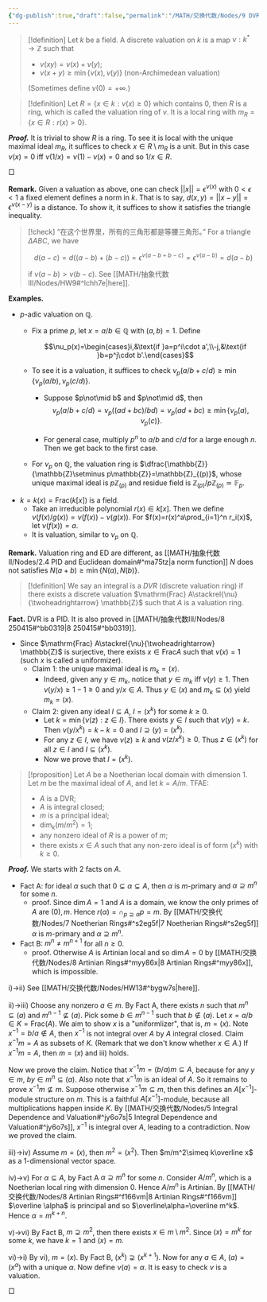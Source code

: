 ```yaml
---
{"dg-publish":true,"draft":false,"permalink":"/MATH/交换代数/Nodes/9 DVR & Dedekind Domain/","dgPassFrontmatter":true}
---
```



> [!definition]
> Let $k$ be a field. A discrete valuation on $k$ is a map $\nu:k^*\to \mathbb{Z}$ such that 
> - $\nu(xy)=\nu(x)+\nu(y)$;
> - $\nu(x+y)\geqslant\min\{\nu(x),\nu(y)\}$ (non-Archimedean valuation)
> 
> (Sometimes define $\nu(0)=+\infty$.)

> [!definition]
> Let $R=\{x\in k:\nu(x)\geqslant 0\}$ which contains $0$, then $R$ is a ring, which is called the valuation ring of $\nu$. It is a local ring with $m_R=\{x\in R:r(x)> 0\}$. 

**_Proof._**
It is trivial to show $R$ is a ring. To see it is local with the unique maximal ideal $m_R$, it suffices to check $x\in R\setminus m_R$ is a unit. But in this case $\nu(x)=0$ iff $\nu(1/x)=\nu(1)-\nu(x)=0$ and so $1/x\in R$. 
<p align="left">□</p>


**Remark.** Given a valuation as above, one can check $||x||=\epsilon^{\nu(x)}$ with $0<\epsilon<1$ a fixed element defines a norm in $k$. That is to say, $d(x,y)=||x-y||=\epsilon^{\nu(x-y)}$ is a distance. To show it, it suffices to show it satisfies the triangle inequality.

> [!check] “在这个世界里，所有的三角形都是等腰三角形。” 
> For a triangle $\Delta ABC$, we have 
> 
> $$d(a-c)=d((a-b)+(b-c))=\epsilon^{\nu(a-b+b-c)}=\epsilon^{\nu(a-b)}=d(a-b)$$
> 
>if $\nu(a-b)>\nu(b-c)$. See [[MATH/抽象代数III/Nodes/HW9#^lchh7e\|here]]. 

**Examples.**
- $p$-adic valuation on $\mathbb{Q}$. 
	- Fix a prime $p$, let $x=a/b\in \mathbb{Q}$ with $(a,b)=1$. Define 
	  
	  $$\nu_p(x)=\begin{cases}i,&\text{if }a=p^i\cdot a',\\-j,&\text{if }b=p^j\cdot b'.\end{cases}$$
	  
	- To see it is a valuation, it suffices to check $\nu_p(a/b+c/d)\geqslant\min\{\nu_p(a/b),\nu_p(c/d)\}$. 
		- Suppose $p\not\mid b$ and $p\not\mid d$, then 
		  $$\nu_p(a/b+c/d)=\nu_p((ad+bc)/bd)=\nu_p(ad+bc)\geqslant\min\{\nu_p(a),\nu_p(c)\}.$$
		  
		- For general case, multiply $p^n$ to $a/b$ and $c/d$ for a large enough $n$. Then we get back to the first case. 
	- For $\nu_p$ on $\mathbb{Q}$, the valuation ring is $\dfrac{\mathbb{Z}}{\mathbb{Z}\setminus p\mathbb{Z}}=\mathbb{Z}_{(p)}$, whose unique maximal ideal is $p\mathbb{Z}_{(p)}$ and residue field is $\mathbb{Z}_{(p)}/p\mathbb{Z}_{(p)}\simeq \mathbb{F}_p$. 
- $k=k(x)=\mathrm{Frac} (k[x])$ is a field. 
	- Take an irreducible polynomial $r(x)\in k[x]$. Then we define $\nu(f(x)/g(x))=\nu(f(x))-\nu(g(x))$. For $f(x)=r(x)^a\prod_{i=1}^n r_i(x)$, let $\nu(f(x))=a$. 
	- It is valuation, similar to $\nu_p$ on $\mathbb{Q}$. 

**Remark.** Valuation ring and ED are different, as [[MATH/抽象代数II/Nodes/2.4 PID and Euclidean domain#^ma75tz\|a norm function]] $N$ does not satisfies $N(a+b)\geqslant \min\{N(a),N(b)\}$.

> [!definition]
> We say an integral is a *DVR* (discrete valuation ring) if there exists a discrete valuation $\mathrm{Frac} A\stackrel{\nu}{\twoheadrightarrow} \mathbb{Z}$ such that $A$ is a valuation ring. 

**Fact.** DVR is a PID. It is also proved in [[MATH/抽象代数III/Nodes/8 250415#^bb0319\|8 250415#^bb0319]]. 
- Since $\mathrm{Frac} A\stackrel{\nu}{\twoheadrightarrow} \mathbb{Z}$ is surjective, there exists $x\in \mathrm{Frac}A$ such that $\nu(x)=1$ (such $x$ is called a uniformizer). 
	- Claim 1: the unique maximal ideal is $m_k=(x)$. 
		- Indeed, given any $y\in m_k$, notice that $y\in m_k$ iff $\nu(y)\geqslant 1$. Then $\nu(y/x)\geqslant 1-1\geqslant 0$ and $y/x\in A$. Thus $y\in (x)$ and $m_k\subseteq (x)$ yield $m_k=(x)$. 
	- Claim 2: given any ideal $I\subseteq A$, $I=(x^k)$ for some $k\geqslant 0$. 
		- Let $k=\min\{\nu(z):z\in I\}$. There exists $y\in I$ such that $\nu(y)=k$. Then $\nu(y/x^k)=k-k=0$ and $I\supseteq (y)=(x^k)$. 
		- For any $z\in I$, we have $\nu(z)\geqslant k$ and $\nu(z/x^k)\geqslant 0$. Thus $z\in (x^k)$ for all $z\in I$ and $I\subseteq (x^k)$. 
		- Now we prove that $I=(x^k)$. 


> [!proposition]
> Let $A$ be a Noetherian local domain with dimension $1$. Let $m$ be the maximal ideal of $A$, and let $k=A/m$. TFAE:
> - $A$ is a DVR;
> - $A$ is integral closed;
> - $m$ is a principal ideal;
> - $\dim_k(m/m^2)=1$;
> - any nonzero ideal of $R$ is a power of $m$;
> - there exists $x\in A$ such that any non-zero ideal is of form $(x^k)$ with $k\geqslant 0$. 

**_Proof._**
We starts with $2$ facts on $A$. 
- Fact A: for ideal $\alpha$ such that $0\subsetneq \alpha\subsetneq A$, then $\alpha$ is $m$-primary and $\alpha\supseteq m^n$ for some $n$. 
	- proof. Since $\dim A=1$ and $A$ is a domain, we know the only primes of $A$ are $(0),m$. Hence $r(\alpha)=\cap_{p\supseteq\alpha}p=m$. By [[MATH/交换代数/Nodes/7 Noetherian Rings#^s2eg5f\|7 Noetherian Rings#^s2eg5f]] $\alpha$ is $m$-primary and $\alpha\supseteq m^n$. 
- Fact B: $m^n\neq m^{n+1}$ for all $n\geqslant 0$. 
	- proof. Otherwise $A$ is Artinian local and so $\dim A=0$ by [[MATH/交换代数/Nodes/8 Artinian Rings#^myy86x\|8 Artinian Rings#^myy86x]], which is impossible. 

i)->ii) See [[MATH/交换代数/Nodes/HW13#^bygw7s\|here]]. 

ii)->iii) Choose any nonzero $a\in m$. By Fact A, there exists $n$ such that $m^n\subseteq(a)$ and $m^{n-1}\not\subseteq (a)$. Pick some $b\in m^{n-1}$ such that $b\notin(a)$. Let $x=a/b\in K=\mathrm{Frac}(A)$. We aim to show $x$ is a "uniformlizer", that is, $m=(x)$. Note $x^{-1}=b/a\notin A$, then $x^{-1}$ is not integral over $A$ by $A$ integral closed. Claim $x^{-1}m=A$ as subsets of $K$. (Remark that we don't know whether $x\in A$.) If $x^{-1}m=A$, then $m=(x)$ and iii) holds. 

Now we prove the claim. Notice that $x^{-1}m=(b/a)m\subseteq A$, because for any $y\in m$, $by\in m^n\subseteq (a)$. Also note that $x^{-1}m$ is an ideal of $A$. So it remains to prove $x^{-1}m\not\subseteq m$. Suppose otherwise $x^{-1}m\subseteq m$, then this defines an $A[x^{-1}]$-module structure on $m$. This is a faithful $A[x^{-1}]$-module, because all multiplications happen inside $K$. By [[MATH/交换代数/Nodes/5 Integral Dependence and Valuation#^jy6o7s\|5 Integral Dependence and Valuation#^jy6o7s]], $x^{-1}$ is integral over $A$, leading to a contradiction. Now we proved the claim.

iii)->iv) Assume $m=(x)$, then $m^2=(x^2)$. Then $m/m^2\simeq k\overline x$ as a $1$-dimensional vector space. 

iv)->v) For $\alpha\subseteq A$, by Fact A $\alpha\supseteq m^n$ for some $n$. Consider $A/m^n$, which is a Noetherian local ring with dimension $0$. Hence $A/m^n$ is Artinian. By [[MATH/交换代数/Nodes/8 Artinian Rings#^f166vm\|8 Artinian Rings#^f166vm]] $\overline \alpha$ is principal and so $\overline\alpha=\overline m^k$. Hence $\alpha=m^{k+n}$. 

v)->vi) By Fact B, $m\supsetneq m^2$, then there exists $x\in m\setminus m^2$. Since $(x)=m^k$ for some $k$, we have $k=1$ and $(x)=m$. 

vi)->i) By vi), $m=(x)$. By Fact B, $(x^k)\supsetneq (x^{k+1})$. Now for any $a\in A$, $(a)=(x^\alpha)$ with a unique $\alpha$. Now define $\nu(a)=\alpha$. It is easy to check $\nu$ is a valuation. 
<p align="left">□</p>